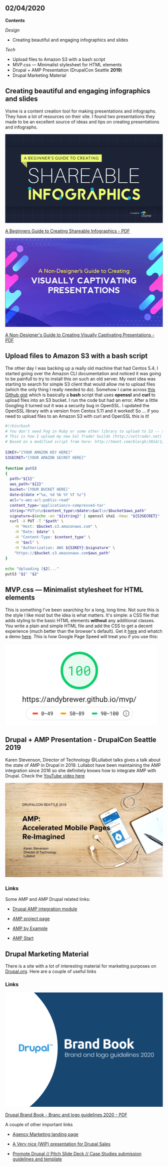 ## 02/04/2020

**Contents**

*Design*

- Creating beautiful and engaging infographics and slides

*Tech*

- Upload files to Amazon S3 with a bash script
- MVP.css — Minimalist stylesheet for HTML elements
- Drupal + AMP Presentation (DrupalCon Seattle **2019**)
- Drupal Marketing Material

## Creating beautiful and engaging infographics and slides

Visme is a content creation tool for making presentations and infographs. They have a lot of resources on their site.  I found two presentations they made to be an excellent source of ideas and tips on creating presentations and infographs.

![Infographics](imgs/2020-04-02/infographics.png)

[A Beginners Guide to Creating Shareable Infographics - PDF](files/2020-04-02/infographics.pdf)

![A Beginners guis](imgs/2020-04-02/presentations.png)

[A Non-Designer's Guide to Creating Visually Captivating Presentations - PDF](files/2020-04-02/presentation.pdf)

## 

## Upload files to Amazon S3 with a bash script

The other day I was backing up a really old machine that had Centos 5.4. I started going over the Amazon CLI documentation and noticed it was going to be painfull to try to install this on such an old server. My next idea was starting to search for simple S3 client that would allow me to upload files (which the only thing I really needed to do). Somehow I came across [this Github gist](https://gist.github.com/chrismdp/6c6b6c825b07f680e710) which is basically a **bash** script that uses **openssl** and **curl** to upload files into an S3 bucket. I run the code but had an error. After a little Googling it turned out it was a security bug in OpenSSL. I updated the OpenSSL library with a version from Centos 5.11 and it worked! So ... if you need to upload files to an Amazon S3 with curl and OpenSSL this is it!

```bash
#!/bin/bash
# You don't need Fog in Ruby or some other library to upload to S3 -- shell works perfectly fine
# This is how I upload my new Sol Trader builds (http://soltrader.net)
# Based on a modified script from here: http://tmont.com/blargh/2014/1/uploading-to-s3-in-bash

S3KEY="[YOUR AMAZON KEY HERE]"
S3SECRET="[YOUR AMAZON SECRET HERE]"

function putS3
{
  path="${1}"
  aws_path="${2}"
  bucket='[YOUR BUCKET HERE]'
  date=$(date +"%a, %d %b %Y %T %z")
  acl="x-amz-acl:public-read"
  content_type='application/x-compressed-tar'
  string="PUT\n\n$content_type\n$date\n$acl\n/$bucket$aws_path"
  signature=$(echo -en "${string}" | openssl sha1 -hmac "${S3SECRET}" -binary | base64)
  curl -X PUT -T "$path" \
    -H "Host: $bucket.s3.amazonaws.com" \
    -H "Date: $date" \
    -H "Content-Type: $content_type" \
    -H "$acl" \
    -H "Authorization: AWS ${S3KEY}:$signature" \
    "https://$bucket.s3.amazonaws.com$aws_path"
}

echo "Uploading [$2]..."
putS3 "$1" "$2"
```

## MVP.css — Minimalist stylesheet for HTML elements

This is something I've been searching for a long, long time. Not sure this is the style I like most but the idea is what matters. It's simple: a CSS file that adds styling to the basic HTML elements **without** any additional classes. You write a plain and simple HTML file and add the CSS to get a decent experience (much better than the browser's default). Get it [here](https://github.com/andybrewer/mvp) and whatch a demo [here](https://andybrewer.github.io/mvp/). This is how Google Page Speed will treat you if you use this:

![Google Page Speed stats for the example site: 100%](imgs/2020-04-02/google-page-speed.png)

## Drupal + AMP Presentation - DrupalCon Seattle 2019

Karen Stevenson, Director of Technology @Lullabot talks gives a talk about the state of AMP in Drupal in 2019. Lullabot have been maintaining the AMP integration since 2016 so she definitely knows how to integrate AMP with Drupal. Check the [YouTube video here](https://www.youtube.com/watch?v=0xwylhanzEo) 

![First Slide of presentation](imgs/2020-04-02/drupal+amp.png)

### Links

Some AMP and AMP Drupal related links:

- [Drupal AMP integration module](https://drupal.org/projects/amp)

- [AMP project page](https://amp.dev)

- [AMP by Example](https://amp.dev/documentation/examples)

- [AMP Start](https://amp.dev/documentation/templates)

## Drupal Marketing Material

There is a site with a lot of interesting material for marketing purposes on [Drupal.org](https://drupal.org). Here are a couple of useful links

### Links

![Drupal Branch Book - Brand and logo guidelines 2020](imgs/2020-04-02/drupal-mkt.png)

[Drupal Brand Book - Branc and logo guidelines 2020 - PDF](https://drive.google.com/file/d/1MqAyhyLgpVfCvyOkxSlTLyP-Xs4Xn5YZ/view)



A couple of other important links

- [Agency Marketing landing page](https://www.drupal.org/community/agency-marketing)

- [A Very nice (WIP) presentation for Drupal Sales]([https://docs.google.com/presentation/d/1CL823nW7BsYyrr4zWlhXCAvxJDaovrdFyYlfPUA-Ahk/edit#slide=id.g5836bddac7_1_6](https://docs.google.com/presentation/d/1CL823nW7BsYyrr4zWlhXCAvxJDaovrdFyYlfPUA-Ahk/edit#slide=id.g5836bddac7_1_6))

- [Promote Drupal // Pitch Slide Deck // Case Studies submission guidelines and template](https://docs.google.com/presentation/d/1Petl9ihc1FOw2tQn6xnc1wwNgj-BVKSahRVvLq3mQ1s/edit#slide=id.g4ba8ce2549_0_0)


